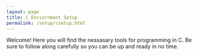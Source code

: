 ```yaml
---
layout: page
title: C Enviornment Setup
permalink: /setup/csetup.html
---
```


Welcome! Here you will find the nessasary tools for programming in C. Be sure to follow along carefully so you can be up and ready in no time.
